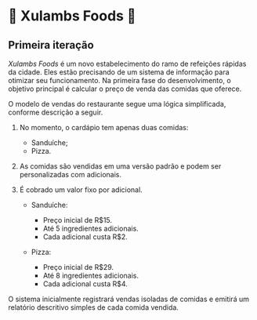 ﻿# 🍕 Xulambs Foods 🍔

## Primeira iteração

_Xulambs Foods_ é um novo estabelecimento do ramo de refeições rápidas da cidade. Eles estão precisando de um sistema de informação para otimizar seu funcionamento. Na primeira fase do desenvolvimento, o objetivo principal é calcular o preço de venda das comidas que oferece.

O modelo de vendas do restaurante segue uma lógica simplificada, conforme descrição a seguir.

1. No momento, o cardápio tem apenas duas comidas:
    - Sanduíche;
    - Pizza.

1.  As comidas são vendidas em uma versão padrão e podem ser personalizadas com adicionais.

1. É cobrado um valor fixo por adicional.
    - Sanduíche:
      - Preço inicial de R$15.
      - Até 5 ingredientes adicionais.
      - Cada adicional custa R$2.

    - Pizza:
      - Preço inicial de R$29.
      - Até 8 ingredientes adicionais.
      - Cada adicional custa R$4.
    
O sistema inicialmente registrará vendas isoladas de comidas e emitirá um relatório descritivo simples de cada comida vendida.